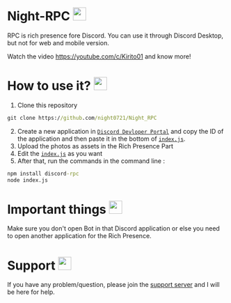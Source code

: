 # Night-RPC <img src = "https://cdn.discordapp.com/avatars/452076196419600394/e8e4af8ee8d0df1671b49bdff6b7dad9.png?size=2048" width = "30">

RPC is rich presence fore Discord. You can use it through Discord Desktop, but not for web and mobile version.

Watch the video https://youtube.com/c/Kirito01 and know more!

# How to use it? <img src = "https://cdn.discordapp.com/emojis/841194046419370024.png" width = "30">

1. Clone this repository

```cmd
git clone https://github.com/night0721/Night_RPC
```

2. Create a new application in <a href="https://discord.com/developers/applications">`Discord Devloper Portal`</a> and copy the ID of the application and then paste it in the bottom of <a href = "https://github.com/night0721/RPC_Night/blob/main/index.js">`index.js`</a>.
3. Upload the photos as assets in the Rich Presence Part
4. Edit the <a href = "https://github.com/night0721/RPC_Night/blob/main/index.js">`index.js`</a> as you want
5. After that, run the commands in the command line :

```cmd
npm install discord-rpc
node index.js
```

# Important things <img src = "https://cdn.discordapp.com/emojis/841194040165924865.png" width = 30>

Make sure you don't open Bot in that Discord application or else you need to open another application for the Rich Presence.

# Support <img src = "https://cdn.discordapp.com/emojis/841196992385253408.png" width = 30>

If you have any problem/question, please join the [support server](https://discord.gg/SbQHChmGcp) and I will be here for help.
